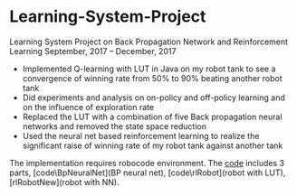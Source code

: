 # Learning-System-Project

Learning System Project on Back Propagation Network and Reinforcement Learning
September, 2017 – December, 2017
- Implemented Q-learning with LUT in Java on my robot tank to see a convergence of winning rate from 50% to 90% beating another robot tank
- Did experiments and analysis on on-policy and off-policy learning and on the influence of exploration rate
- Replaced the LUT with a combination of five Back propagation neural networks and removed the state space reduction
- Used the neural net based reinforcement learning to realize the significant raise of winning rate of my robot tank against another tank

The implementation requires robocode environment. The [code](code) includes 3 parts, [code\BpNeuralNet](BP neural net), [code\rlRobot](robot with LUT), [rlRobotNew](robot with NN).

